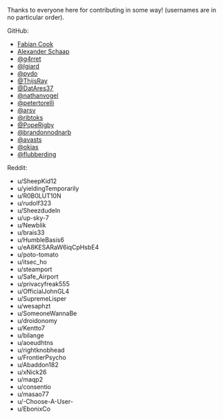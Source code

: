 Thanks to everyone here for contributing in some way! (usernames are in no particular order).

GitHub:

- [Fabian Cook](https://github.com/fabiancook)
- [Alexander Schaap](https://github.com/aschaap)
- [@g4rret](https://github.com/g4rret)
- [@lgiard](https://github.com/lgiard)
- [@pydo](https://github.com/pydo)
- [@ThijsRay](https://github.com/ThijsRay)
- [@DatAres37](https://github.com/DatAres37)
- [@nathanvogel](https://github.com/nathanvogel)
- [@petertorelli](https://github.com/petertorelli)
- [@arsv](https://github.com/arsv)
- [@ribtoks](https://github.com/ribtoks)
- [@PopeRigby](https://github.com/PopeRigby)
- [@brandonnodnarb](https://github.com/brandonnodnarb)
- [@avasts](https://github.com/avasts)
- [@okias](https://github.com/okias)
- [@flubberding](https://github.com/flubberding)

Reddit:

- u/SheepKid12
- u/yieldingTemporarily
- u/R0B0LUT10N
- u/rudolf323
- u/Sheezdudeln
- u/up-sky-7
- u/Newblik
- u/brais33
- u/HumbleBasis6
- u/eA8KESARaW6iqCpHsbE4
- u/poto-tomato
- u/itsec_ho
- u/steamport
- u/Safe_Airport
- u/privacyfreak555
- u/OfficialJohnGL4
- u/SupremeLisper
- u/wesaphzt
- u/SomeoneWannaBe
- u/droidonomy
- u/Kentto7
- u/bilange
- u/aoeudhtns
- u/rightknobhead
- u/FrontierPsycho
- u/Abaddon182
- u/xNick26
- u/maqp2
- u/consentio
- u/masao77
- u/-Choose-A-User-
- u/EbonixCo
